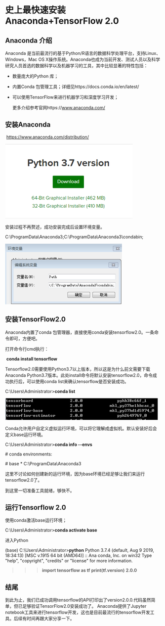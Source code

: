 # 史上最快速安装Anaconda+TensorFlow 2.0

## Anaconda 介绍

Anaconda 是当前最流行的基于Python/R语言的数据科学处理平台，支持Linux、Windows，Mac OS X操作系统。Anaconda也成为当前开发、测试人员以及科学研究人员首选的数据科学以及机器学习的工具，其中比较显著的特性包括：

* 数量庞大的Python 库；

* 内置Conda 包管理工具；详细见https://docs.conda.io/en/latest/

* 可以使用TensorFlow来进行机器学习和深度学习开发；

  更多介绍参考官网https://www.anaconda.com/

## 安装Anaconda 

​	https://www.anaconda.com/distribution/

   ![](./image-20200201145446377.png)

安装过程不再赘述，成功安装完成后设置环境变量。

C:\ProgramData\Anaconda3;C:\ProgramData\Anaconda3\condabin;

![image-20200201145649787](./image-20200201145649787.png)

## 安装TensorFlow2.0

Anaconda内置了conda 包管理器，直接使用conda安装tensorflow2.0。一条命令即可，方便吧。

打开命令行cmd执行： 

​	**conda install tensorflow**

Tensorflow2.0需要使用Python3.7以上版本，所以这是为什么前文需要下载Anaconda Python3.7版本。此处install命令将默认安装tensorflow2.0，命令成功执行后，可以使用conda list来确认tensorflow是否安装成功。

C:\Users\Administrator>**conda list**

![image-20200201150232554](./image-20200201150232554.png)

 Conda允许用户自定义虚拟运行环境，可以将它理解成虚拟机。默认安装好后会定义base运行环境。

 C:\Users\Administrator>**conda info --envs**

  \# conda environments:

  \#
  base                  *  C:\ProgramData\Anaconda3

这里不讨论如何创建新的运行环境，因为base环境已经足够让我们来运行tensorflow2.0了。

到这里一切准备工具就绪，够快不。

## 运行Tensorflow 2.0

使用conda激活base运行环境；

C:\Users\Administrator>**conda activate base**

进入Python

(base) C:\Users\Administrator>**python**
Python 3.7.4 (default, Aug  9 2019, 18:34:13) [MSC v.1915 64 bit (AMD64)] :: Ana
conda, Inc. on win32
Type "help", "copyright", "credits" or "license" for more information.
>>> **import tensorflow as tf**
>>> **print(tf.__version__)**
>>> **2.0.0**

## 结尾
到此为止，我们已成功调用tensorflow的API打印出了version2.0.0.代码虽然简单，但已足够验证TensorFlow2.0安装成功了。
Anaconda提供了Jupyter notebook工具来进行tensorflow开发，这也是目前最流行的tensorflow开发工具。后续有时间再跟大家分享一下。
